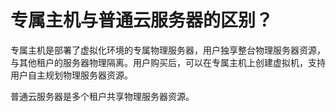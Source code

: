 # 专属主机与普通云服务器的区别？<a name="deh_faq_0008"></a>

专属主机是部署了虚拟化环境的专属物理服务器，用户独享整台物理服务器资源，与其他租户的服务器物理隔离。用户购买后，可以在专属主机上创建虚拟机，支持用户自主规划物理服务器资源。

普通云服务器是多个租户共享物理服务器资源。

